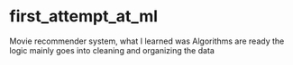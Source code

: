 ﻿# first_attempt_at_ml
Movie recommender system, what I learned was Algorithms are ready the logic mainly goes into cleaning and organizing the data

